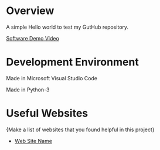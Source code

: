 # Overview

A simple Hello world to test my GutHub repository.

[Software Demo Video](https://youtu.be/j3g9cOvN4og)

# Development Environment

Made in Microsoft Visual Studio Code

Made in Python-3

# Useful Websites

{Make a list of websites that you found helpful in this project}

- [Web Site Name](https://www.w3schools.com/python/)
